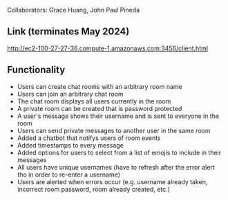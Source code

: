 Collaborators: Grace Huang, John Paul Pineda

## Link (terminates May 2024)
http://ec2-100-27-27-36.compute-1.amazonaws.com:3456/client.html 

## Functionality
- Users can create chat rooms with an arbitrary room name
- Users can join an arbitrary chat room
- The chat room displays all users currently in the room
- A private room can be created that is password protected
- A user's message shows their username and is sent to everyone in the room
- Users can send private messages to another user in the same room
- Added a chatbot that notifys users of room events
- Added timestamps to every message
- Added options for users to select from a list of emojis to include in their messages
- All users have unique usernames (have to refresh after the error alert tho in order to re-enter a username)
- Users are alerted when errors occur (e.g. username already taken, incorrect room password, room already created, etc.)
